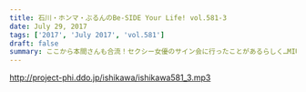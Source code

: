 ```yaml
---
title: 石川・ホンマ・ぶるんのBe-SIDE Your Life! vol.581-3
date: July 29, 2017
tags: ['2017', 'July 2017', 'vol.581']
draft: false
summary: ここから本間さんも合流！セクシー女優のサイン会に行ったことがあるらしく…MIURA
---
```


http://project-phi.ddo.jp/ishikawa/ishikawa581_3.mp3